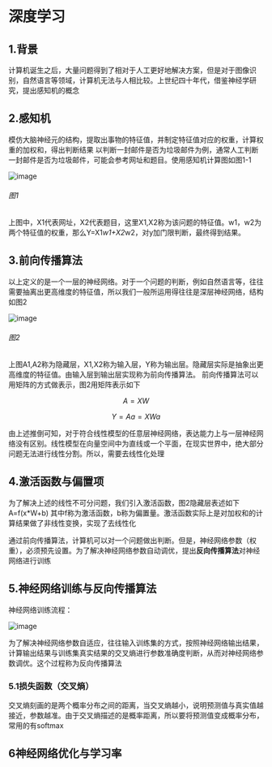 # 深度学习
## 1.背景
  计算机诞生之后，大量问题得到了相对于人工更好地解决方案，但是对于图像识别，自然语言等领域，计算机无法与人相比较。上世纪四十年代，借鉴神经学研究，提出感知机的概念
  
 ## 2.感知机
 模仿大脑神经元的结构，提取出事物的特征值，并制定特征值对应的权重，计算权重的加权和，得出判断结果
 以判断一封邮件是否为垃圾邮件为例，通常人工判断一封邮件是否为垃圾邮件，可能会参考网址和题目。使用感知机计算图如图1-1

 ![image](https://note.youdao.com/yws/api/personal/file/061B18CE94F54AA79A7A667CEEE57B1F?method=download&shareKey=d5698f398a5f6878bc1d9ba64e4d18f1 "1-1感知机")
 ######  图1
 
 上图中，X1代表网址，X2代表题目，这里X1,X2称为该问题的特征值。w1，w2为两个特征值的权重，那么Y=X1*w1+X2*w2，对y加门限判断，最终得到结果。
 
 
 ## 3.前向传播算法
 以上定义的是一个一层的神经网络。对于一个问题的判断，例如自然语言等，往往需要抽离出更高维度的特征值，所以我们一般所运用得往往是深层神经网络，结构如图2
 
 ![image](https://note.youdao.com/yws/api/personal/file/83B3981AB6964436B1BDAB855E8ACDCC?method=download&shareKey=b12210b0a2872c2ff456495b855a2c6e)
######  图2
 
上图A1,A2称为隐藏层，X1,X2称为输入层，Y称为输出层。隐藏层实际是抽象出更高维度的特征值。由输入层到输出层实现称为前向传播算法。
前向传播算法可以用矩阵的方式做表示，图2用矩阵表示如下
    
```math
A=XW
```
```math
Y=Aa=XWa
```
由上述推倒可知，对于符合线性模型的任意层神经网络，表达能力上与一层神经网络没有区别。线性模型在向量空间中为直线或一个平面，在现实世界中，绝大部分问题无法进行线性分割。所以，需要去线性化处理

## 4.激活函数与偏置项
为了解决上述的线性不可分问题，我们引入激活函数，图2隐藏层表述如下
A=f(x*W+b)
其中f称为激活函数，b称为偏置量。激活函数实际上是对加权和的计算结果做了非线性变换，实现了去线性化

通过前向传播算法，计算机可以对一个问题做出判断。但是，神经网络参数（权重），必须预先设置。为了解决神经网络参数自动调优，提出**反向传播算法**对神经网络进行训练

## 5.神经网络训练与反向传播算法
神经网络训练流程：

![image](https://note.youdao.com/yws/public/resource/3c7ea60f8212c57267ddd07791ad313d/xmlnote/F96A0283D4004A4BA6360A0F366388A1/1307 "神经网络训练流程")


为了解决神经网络参数自适应，往往输入训练集的方式，按照神经网络输出结果，计算输出结果与训练集真实结果的交叉熵进行参数准确度判断，从而对神经网络参数调优。这个过程称为反向传播算法

### 5.1损失函数（交叉熵）
交叉熵刻画的是两个概率分布之间的距离，当交叉熵越小，说明预测值与真实值越接近，参数越准。由于交叉熵描述的是概率距离，所以要将预测值变成概率分布，常用的有softmax
## 6神经网络优化与学习率
 
 